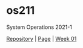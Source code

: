 # os211
System Operations 2021-1

[Repository](https://github.com/kevinafiza/os211) | [Page](https://kevinafiza.github.io/os211/) | [Week 01](W01/)
